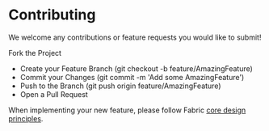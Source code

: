 # Contributing

We welcome any contributions or feature requests you would like to submit!

Fork the Project
* Create your Feature Branch (git checkout -b feature/AmazingFeature)
* Commit your Changes (git commit -m 'Add some AmazingFeature')
* Push to the Branch (git push origin feature/AmazingFeature)
* Open a Pull Request

When implementing your new feature, please follow Fabric [core design principles](./MANIFESTO.md#core-design-principles).
